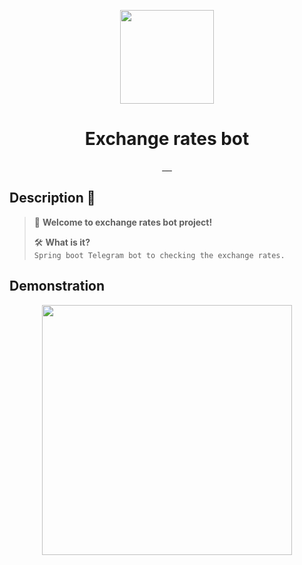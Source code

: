 
<!-- Here is the main logo and name of your project -->

<p align="center">
    <picture>
      <img src="https://github.com/Ivanio1/exchange-bot/assets/91891085/ffccc9c2-25be-4249-92fd-099408e9e7d8" height="150">
    </picture>
    <h1 align="center">Exchange rates bot</h1>
</p>

<!-- Here are some cool labels for your project, deledte those, that you don't need -->

<p align="center">
   <a aria-label="Java Version" href="https://www.oracle.com/java/technologies/javase-jdk17-downloads.html">
      <img alt="" src="https://img.shields.io/badge/Java-17-FFD300?style=for-the-badge&labelColor=000000&color=FFD300">
   </a>
   <a aria-label="Maven Project" href="https://maven.apache.org/">
      <img alt="" src="https://img.shields.io/badge/Maven-Project-FF69B4?style=for-the-badge&labelColor=000000&color=FF69B4">
   </a>
   <a aria-label="Repo size" href="https://github.com/worthant/labs-template-repository">
    <img alt="" src="https://img.shields.io/github/repo-size/worthant/labs-template-repository?style=for-the-badge&logo=github&labelColor=000000&color=008080">
  </a>
  <a aria-label="Last commit" href="https://github.com/Ivanio1/exchange-bot/commits/master">
    <img alt="" src="https://img.shields.io/github/last-commit/worthant/labs-template-repository?style=for-the-badge&logo=git&labelColor=000000">
  </a>

   <!-- New Badge for Spring -->
   <a aria-label="Spring" href="https://spring.io/">
      <img alt="" src="https://img.shields.io/badge/Spring-3.2.1-brightgreen?style=for-the-badge&logo=spring&labelColor=000000&color=brightgreen">
   </a>

</p>

<a id="descr"></a>

## Description 📝

> 👋 **Welcome to exchange rates bot project!**
>
> 🛠 **What is it?**  
> `Spring boot Telegram bot to checking the exchange rates.`

<a id="demo"></a>

## Demonstration 
<p align="center">
    <picture>
      <img src="https://github.com/Ivanio1/exchange-bot/assets/91891085/ac23c42f-0f37-45d9-a4d1-2667edfc62fc" height="400">
    </picture>
</p>

